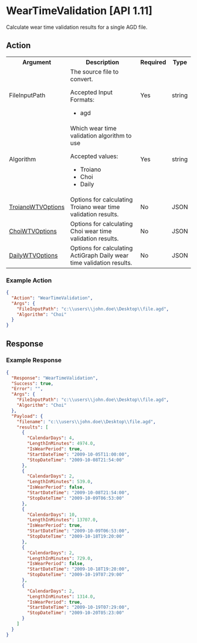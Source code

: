 # WearTimeValidation [API 1.11]

Calculate wear time validation results for a single AGD file.

## Action

<table>
  <tr>
    <th>Argument</th>
    <th>Description</th>
    <th>Required</th>
    <th>Type</th>
  </tr>
  <tr>
    <td>FileInputPath</td>
    <td>The source file to convert.
        <p>Accepted Input Formats:</p>
        <ul>
            <li>agd</li>
        </ul>
    </td>
    <td>Yes</td>
    <td>string</td>
  </tr>
  <tr>
    <td>Algorithm</td>
    <td>Which wear time validation algorithm to use
        <p>Accepted values:</p>
        <ul>
            <li>Troiano</li>
            <li>Choi</li>
            <li>Daily</li>
		</ul>
    </td>
    <td>Yes</td>
    <td>string</td>
  </tr>
  <tr>
    <td><a href="../elements/troianoWTVOptions.md">TroianoWTVOptions</a></td>
    <td>Options for calculating Troiano wear time validation results.</td>
    <td>No</td>
    <td>JSON</td>
  </tr>
  <tr>
    <td><a href="../elements/choiWTVOptions.md">ChoiWTVOptions</a></td>
    <td>Options for calculating Choi wear time validation results.</td>
    <td>No</td>
    <td>JSON</td>
  </tr> 
  <tr>
    <td><a href="../elements/dailyWTVOptions.md">DailyWTVOptions</a></td>
    <td>Options for calculating ActiGraph Daily wear time validation results.</td>
    <td>No</td>
    <td>JSON</td>
  </tr> 
</table>

### Example Action
```JSON
{
  "Action": "WearTimeValidation",
  "Args": {
    "FileInputPath": "c:\\users\\john.doe\\Desktop\\file.agd",
	"Algorithm": "Choi"
  }
}
```

## Response

### Example Response
```JSON
{
  "Response": "WearTimeValidation",
  "Success": true,
  "Error": "",
  "Args": {
    "FileInputPath": "c:\\users\\john.doe\\Desktop\\file.agd",
    "Algorithm": "Choi"
  },
  "Payload": {
    "filename": "c:\\users\\john.doe\\Desktop\\file.agd",
    "results": [
      {
        "CalendarDays": 4,
        "LengthInMinutes": 4974.0,
        "IsWearPeriod": true,
        "StartDateTime": "2009-10-05T11:00:00",
        "StopDateTime": "2009-10-08T21:54:00"
      },
      {
        "CalendarDays": 2,
        "LengthInMinutes": 539.0,
        "IsWearPeriod": false,
        "StartDateTime": "2009-10-08T21:54:00",
        "StopDateTime": "2009-10-09T06:53:00"
      },
      {
        "CalendarDays": 10,
        "LengthInMinutes": 13707.0,
        "IsWearPeriod": true,
        "StartDateTime": "2009-10-09T06:53:00",
        "StopDateTime": "2009-10-18T19:20:00"
      },
      {
        "CalendarDays": 2,
        "LengthInMinutes": 729.0,
        "IsWearPeriod": false,
        "StartDateTime": "2009-10-18T19:20:00",
        "StopDateTime": "2009-10-19T07:29:00"
      },
      {
        "CalendarDays": 2,
        "LengthInMinutes": 1314.0,
        "IsWearPeriod": true,
        "StartDateTime": "2009-10-19T07:29:00",
        "StopDateTime": "2009-10-20T05:23:00"
      }
    ]
  }
}
```
